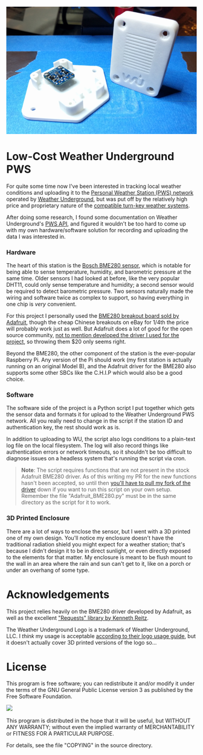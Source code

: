 ![feat_img](https://github.com/MS3FGX/CheapWX/raw/master/printed_case.jpg)

Low-Cost Weather Underground PWS
=========
For quite some time now I've been interested in tracking local weather conditions and uploading it to the [Personal Weather Station (PWS) network](https://www.wunderground.com/weatherstation/overview.asp) operated by [Weather Underground](https://www.wunderground.com/), but was put off by the relatively high price and proprietary nature of the [compatible turn-key weather systems](https://www.wunderground.com/weatherstation/buyingguide.asp).

After doing some research, I found some documentation on Weather Underground's [PWS API](http://wiki.wunderground.com/index.php/PWS_-_Upload_Protocol), and figured it wouldn't be too hard to come up with my own hardware/software solution for recording and uploading the data I was interested in.

### Hardware
The heart of this station is the [Bosch BME280 sensor](https://www.bosch-sensortec.com/bst/products/all_products/bme280), which is notable for being able to sense temperature, humidity, and barometric pressure at the same time. Older sensors I had looked at before, like the very popular DHT11, could only sense temperature and humidity; a second sensor would be required to detect barometric pressure. Two sensors naturally made the wiring and software twice as complex to support, so having everything in one chip is _very_ convenient.

For this project I personally used the [BME280 breakout board sold by Adafruit](https://learn.adafruit.com/adafruit-bme280-humidity-barometric-pressure-temperature-sensor-breakout/overview), though the cheap Chinese breakouts on eBay for 1/4th the price will probably work just as well. But Adafruit does a lot of good for the open source community, [not to mention developed the driver I used for the project](https://github.com/adafruit/Adafruit_Python_BME280), so throwing them $20 only seems right.

Beyond the BME280, the other component of the station is the ever-popular Raspberry Pi. Any version of the Pi should work (my first station is actually running on an original Model B), and the Adafruit driver for the BME280 also supports some other SBCs like the C.H.I.P which would also be a good choice.

### Software
The software side of the project is a Python script I put together which gets the sensor data and formats it for upload to the Weather Underground PWS network. All you really need to change in the script if the station ID and authentication key, the rest should work as is.

In addition to uploading to WU, the script also logs conditions to a plain-text log file on the local filesystem. The log will also record things like authentication errors or network timeouts, so it shouldn't be too difficult to diagnose issues on a headless system that's running the script via cron.

> **Note**: The script requires functions that are not present in the stock Adafruit BME280 driver. As of this writing my PR for the new functions hasn't been accepted, so until then [you'll have to pull my fork of the driver](https://github.com/MS3FGX/Adafruit_Python_BME280) down if you want to run this script on your own setup. Remember the file "Adafruit_BME280.py" must be in the same directory as the script for it to work.

### 3D Printed Enclosure
There are a lot of ways to enclose the sensor, but I went with a 3D printed one of my own design. You'll notice my enclosure doesn't have the traditional radiation shield you might expect for a weather station; that's because I didn't design it to be in direct sunlight, or even directly exposed to the elements for that matter. My enclosure is meant to be flush mount to the wall in an area where the rain and sun can't get to it, like on a porch or under an overhang of some type.

Acknowledgements
=========
This project relies heavily on the BME280 driver developed by Adafruit, as well as the excellent ["Requests" library by Kenneth Reitz](http://docs.python-requests.org/en/master/).

The Weather Underground Logo is a trademark of Weather Underground, LLC. I _think_ my usage is acceptable [according to their logo usage guide](https://www.wunderground.com/logos/index.asp), but it doesn't actually cover 3D printed versions of the logo so...

License
=========
This program is free software; you can redistribute it and/or modify it under the terms of the GNU General Public License version 3 as published by the Free Software Foundation.

![](https://www.gnu.org/graphics/gplv3-127x51.png)

This program is distributed in the hope that it will be useful, but WITHOUT ANY WARRANTY; without even the implied warranty of MERCHANTABILITY or FITNESS FOR A PARTICULAR PURPOSE.

For details, see the file "COPYING" in the source directory.
